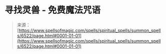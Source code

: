 <!--yml

category: 未分类

date: 2024-06-12 18:41:12

-->

# 寻找灵兽 - 免费魔法咒语

> 来源：[https://www.spellsofmagic.com/spells/spiritual_spells/summon_spells/6522/page.html#0001-01-01](https://www.spellsofmagic.com/spells/spiritual_spells/summon_spells/6522/page.html#0001-01-01)

